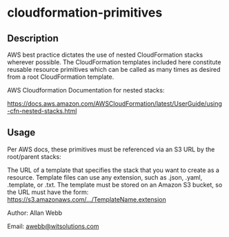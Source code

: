cloudformation-primitives
==================================
## Description

AWS best practice dictates the use of nested CloudFormation stacks wherever possible. The CloudFormation templates included here constitute reusable resource primitives which can be called as many times as desired from a root CloudFormation template.

AWS Cloudformation Documentation for nested stacks:

https://docs.aws.amazon.com/AWSCloudFormation/latest/UserGuide/using-cfn-nested-stacks.html

## Usage

Per AWS docs, these primitives must be referenced via an S3 URL by the root/parent stacks:

The URL of a template that specifies the stack that you want to create as a resource. Template files can use any extension, such as .json, .yaml, .template, or .txt. The template must be stored on an Amazon S3 bucket, so the URL must have the form: https://s3.amazonaws.com/.../TemplateName.extension

Author: Allan Webb

Email: awebb@witsolutions.com